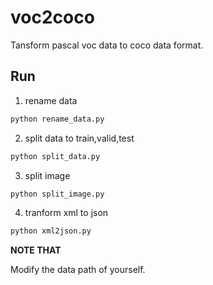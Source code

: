 # voc2coco
Tansform pascal voc data to coco data format.

## Run

1. rename data
```bash
python rename_data.py
```

2. split data to train,valid,test
```bash
python split_data.py
```

3. split image
```bash
python split_image.py
```

4. tranform xml to json
```bash
python xml2json.py
```

**NOTE THAT**

Modify the data path of yourself.
